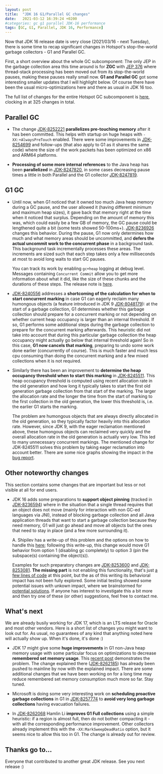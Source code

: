 ```yaml
---
layout: post
title:  "JDK 16 G1/Parallel GC changes"
date:   2021-03-12 16:39:24 +0200
#categories: gc g1 parallel JDK-16 performance
tags: [GC, G1, Parallel, JDK 16, Performance]
---
```


Now that JDK 16 release date is very close (2021/03/16 - next Tuesday), there is some time to recap significant changes in Hotspot's stop-the-world garbage collectors - G1 and Parallel GC.

First, a short overview about the whole GC subcomponent: The only JEP in the garbage collection area this time around is for **ZGC** with [JEP 376](https://openjdk.java.net/jeps/376) where thread-stack processing has been moved out from its stop-the-world pauses, making these pauses really small now. **G1 and Parallel GC** got some interesting smaller updates that I will highlight below. Of course there have been the usual micro-optimizations here and there as usual in JDK 16 too.

The full list of changes for the entire Hotspot GC subcomponent is [here](https://bugs.openjdk.java.net/issues/?jql=project%20%3D%20JDK%20AND%20issuetype%20in%20standardIssueTypes()%20AND%20status%20in%20(Resolved%2C%20Closed)%20AND%20resolution%20%3D%20Fixed%20AND%20fixVersion%20%3D%20%2216%22%20AND%20component%20%3D%20hotspot%20AND%20Subcomponent%20in%20(gc%2C%20gc%2C%20gc%2C%20gc%2C%20gc)%20ORDER%20BY%20key%20ASC), clocking in at 325 changes in total.

## Parallel GC

  * The change [JDK-8252221](https://bugs.openjdk.java.net/browse/JDK-8252221) **parallelizes pre-touching memory** after it has been committed. This helps with startup on huge heaps with `-XX:+AlwaysPreTouch` enabled. There were some improvements in [JDK-8254699](https://bugs.openjdk.java.net/browse/JDK-8254699) and follow-ups (that also apply to G1 as it shares the same code) where the size of the work packets has been optimized on x86 and ARM64 platforms.

  * **Processing of some more internal references** to the Java heap has been **parallelized** in [JDK-8247820](https://bugs.openjdk.java.net/browse/JDK-8247820), in some cases decreasing pause times a little in both Parallel and the G1 collector [JDK-8247819](https://bugs.openjdk.java.net/browse/JDK-8247819).

## G1 GC

  * Until now, when G1 noticed that it owned too much Java heap memory during a GC pause, and the user allowed it (having different minimum and maximum heap sizes), it gave back that memory right at the time when it noticed that surplus. Depending on the amount of memory this was, which could easily be a few GB of memory, the GC pause could be lengthened quite a bit (some tests showed 50-100ms+). [JDK-8236926](https://bugs.openjdk.java.net/browse/JDK-8236926) changes this behavior. During the pause, G1 now only determines how much and what memory areas should be uncommitted, and **defers the actual uncommit work to the concurrent phase** in a background task. This background task incrementally processes these areas. The increments are sized such that each step takes only a few milliseconds at most to avoid long waits to start GC pauses.

    You can track its work by enabling `gc+heap` logging at debug level. Messages containing `Concurrent Commit` allow you to get more information about what it did, like the size of these chunks and the durations of these steps. The release note is [here](https://bugs.openjdk.java.net/browse/JDK-8256691).

  * [JDK-8240556](https://bugs.openjdk.java.net/browse/JDK-8240556) addresses a **shortcoming of the calculation for when to start concurrent marking** in case G1 can eagerly reclaim many humongous objects (a feature introduced in JDK 9 [JDK-8048179](https://bugs.openjdk.java.net/browse/JDK-8048179)): at the start of a garbage collection, G1 determines whether this garbage collection should prepare for a concurrent marking or not depending on whether current heap occupancy is larger than an internal threshold. If so, G1 performs some additional steps during the garbage collection to prepare for the concurrent marking afterwards. This heuristic did not take into account that during this particular garbage collection the heap occupancy might actually go below that internal threshold again! So in this case, **G1 now cancels that marking**, preparing to undo some work done earlier (concurrently of course). This is much faster and much less cpu consuming than doing the concurrent marking and a few mixed collections when it is not required.

  * Similarly there has been an improvement to **determine the heap occupancy threshold when to start this marking** in [JDK-8245511](https://bugs.openjdk.java.net/browse/JDK-8245511). This heap occupancy threshold is computed using recent allocation rate in the old generation and how long it typically takes to start the first old generation garbage collection from that start of the marking. The larger the allocation rate and the longer the time from the start of marking to the first collection in the old generation, the lower this threshold is, i.e. the earlier G1 starts the marking.

    The problem are humongous objects that are always directly allocated in the old generation, so they typically factor heavily into this allocation rate. However, since JDK 9, with the eager reclamation mentioned above, these humongous objects can reclaimed very quickly and the overall allocation rate in the old generation is actually very low. This led to many unnecessary concurrent markings. The mentioned change for JDK-8245511 solves this problem by taking eager reclamation into account better. There are some nice graphs showing the impact in the [bug report](https://bugs.openjdk.java.net/browse/JDK-8245511).

## Other noteworthy changes

This section contains some changes that are important but less or not visible at all for end users.

  * JDK 16 adds some preparations to **support object pinning** (tracked in [JDK-8236594](https://bugs.openjdk.java.net/browse/JDK-8236594)) where in the situation that a single thread requires that an object does not move (mainly for interaction with non GC-ed languages via JNI), instead of blocking garbage collection and all Java application threads that want to start a garbage collection because they need memory, G1 will just go ahead and move all objects but the ones that need to stay in place (and a few more surrounding it).

    A. Shipilev has a write-up of this problem and the options on how to handle this [here](https://shipilev.net/jvm/anatomy-quarks/9-jni-critical-gclocker/); following this write-up, this change would move G1 behavior from option 1 (disabling gc completely) to option 3 (pin the subspace(s) containing the object(s)).

    Examples for such preparatory changes are [JDK-8253600](https://bugs.openjdk.java.net/browse/JDK-8253600) and [JDK-8253081](https://bugs.openjdk.java.net/browse/JDK-8253081). **The missing part** is not enabling this functionality, that's just [a few lines of code](https://github.com/openjdk/jdk/compare/master...tschatzl:full-pin-support) at this point, but the as of this writing its behavioral impact has not been fully explored. Some initial testing showed some potential issues with unkown impact, where we brainstormed for [potential solutions](https://bugs.openjdk.java.net/issues/?jql=labels%20%3D%20gc-g1-pinned-regions). If anyone has interest to investigate this a bit more and then try one of these (or other) suggestions, feel free to contact me.

## What's next

We are already busily working for JDK 17, which is an LTS release for Oracle and most other vendors. Here is a short list of changes you might want to look out for. As usual, no guarantees of any kind that anything noted here will actually show up. When it's done, it's done :)

  * JDK 17 might give some **huge improvements** in G1 non-Java heap memory usage with some particular focus on optimizations to decrease **remembered set memory usage**. This [recent post](https://tschatzl.github.io/2021/02/26/early-prune.html) demonstrates the problem. The change explained there ([JDK-8262185](https://bugs.openjdk.java.net/browse/JDK-8262185)) has already been pushed to mainline by now with the explained impact. There are some additional changes that we have been working on for a long time may reduce remembered set memory consumption much more so far. Stay tuned.

  * Microsoft is doing some very interesting work on **scheduling proactive garbage collections** in G1 in [JDK-8257774](https://bugs.openjdk.java.net/browse/JDK-8257774) to **avoid very long garbage collections** having evacuation failures.

  * In [JDK-8262068](https://bugs.openjdk.java.net/browse/JDK-8262068) Hamlin Li **improves G1 Full collections** using a simple heuristic: if a region is almost full, then do not bother compacting it - with all the corresponding performance improvement. Other collectors already implement this with the `-XX:MarkSweepDeadRatio` option, but it seems nice to allow this too in G1. The change is already out for review.

## Thanks go to…

Everyone that contributed to another great JDK release. See you next release :)



